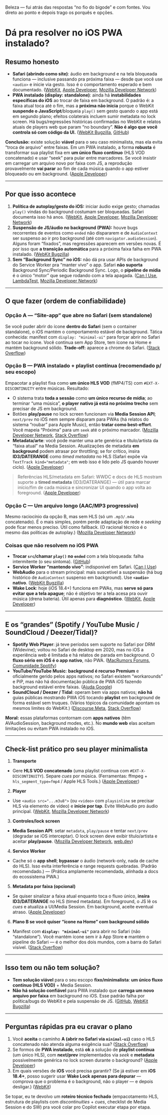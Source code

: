 Beleza — fui atrás das respostas “no fio do bigode” e com fontes. Vou direto ao ponto e depois trago os porquês e opções.

# Dá pra resolver no iOS PWA instalado?

## Resumo honesto

* **Safari (abrindo como site)**: áudio em background e na tela bloqueada funciona — inclusive passando pra próxima faixa — desde que você use `<audio>` e inicie via gesto. Isso é o comportamento esperado e bem documentado. ([WebKit][1], [Apple Developer][2], [Mozilla Developer Network][3])
* **PWA instalado (display: standalone)**: ainda há **instabilidades específicas do iOS** ao trocar de faixa em background. O padrão é: a faixa atual toca até o fim, mas a **próxima não inicia** porque o WebKit **suspende o JavaScript**/bloqueia `play()` sem gesto quando o app está em segundo plano; efeitos colaterais incluem sumir metadata no lock screen. Há bugs/regressões históricas confirmadas no WebKit e relatos atuais de players web que param “no boundary”. **Não é algo que você controla só com código da UI.** ([WebKit Bugzilla][4], [GitHub][5])

**Conclusão:** existe solução **viável** para o seu caso minimalista, mas ela evita “troca de arquivo” entre faixas. Em um PWA instalado, a forma **robusta** é transformar sua playlist fixa em **um único fluxo contínuo** (HLS VOD concatenado) e usar “seek” para pular entre marcadores. Se você insistir em carregar um arquivo novo por faixa com JS, a reprodução provavelmente **vai parar** ao fim de cada música quando o app estiver bloqueado ou em background. ([Apple Developer][6])

---

## Por que isso acontece

1. **Política de autoplay/gesto do iOS:** iniciar áudio exige gesto; chamadas `play()` vindas do background costumam ser bloqueadas. Safari documenta isso há anos. ([WebKit][1], [Apple Developer][2], [Mozilla Developer Network][7])
2. **Suspensão de JS/áudio no background (PWA):** houve bugs recorrentes de eventos como `ended` não dispararem e de `AudioContext` ser suspenso ao ir pro background (até com `navigator.audioSession`). Alguns foram “fixados”, mas regressões aparecem em versões novas. É por isso que **a transição automática** para a próxima faixa falha em PWA instalado. ([WebKit Bugzilla][8])
3. **Sem “Background Sync” no iOS:** não dá pra usar APIs de background do Service Worker pra “manter vivo” o app. Safari **não suporta** Background Sync/Periodic Background Sync. Logo, o **pipeline de mídia** é o único “motor” que segue rodando com a tela apagada. ([Can I Use][9], [LambdaTest][10], [Mozilla Developer Network][11])

---

## O que fazer (ordem de confiabilidade)

### Opção A — “Site-app” que abre no Safari (sem standalone)

Se você puder abrir do ícone **dentro do Safari** (sem o container standalone), o iOS mantém o comportamento estável de background. Tática conhecida: manifest com `display: "minimal-ui"` para forçar abrir no Safari ao tocar no ícone. Você continua sem App Store, tem ícone na Home e mantém background sólido. **Trade-off:** aparece a chrome do Safari. ([Stack Overflow][12])

### Opção B — PWA instalado **+** playlist contínua (recomendado p/ seu escopo)

Empacotar a playlist fixa como **um único HLS VOD** (fMP4/TS) com `#EXT-X-DISCONTINUITY` entre músicas. Resultado:

* O sistema trata **toda a sessão** como **um único recurso de mídia**; ao terminar “uma música”, **o player nativo já está no próximo trecho** sem precisar de JS em background.
* Botões **play/pause** no lock screen funcionam via **Media Session API**; `next/prev` no iOS nem sempre disparam para PWAs (há relatos do sistema “roubar” para Apple Music), então **tratar como best-effort**. Você mapeia “Próxima” para um `seek` até o próximo marcador. ([Mozilla Developer Network][3], [Stack Overflow][13])
* **Metadata/arte**: você pode manter uma arte genérica e título/artista da “faixa atual” na Media Session. Atualizações de metadata **em background** podem atrasar por throttling; se for crítico, insira **ID3/DATERANGE** como *timed metadata* no HLS (Safari expõe via `TextTrack kind="metadata"`; em web isso é lido pelo JS quando houver ciclo). ([Apple Developer][6])

> Referências HLS/metadata em Safari: WWDC e docs de HLS mostram suporte a **timed metadata** (ID3/DATERANGE) — útil para marcar início/fim de cada música e sincronizar UI quando o app volta ao foreground. ([Apple Developer][6])

### Opção C — Um arquivo longo (AAC/MP3 progressivo)

Mesmo raciocínio da opção B, mas sem HLS (só um `.mp3/.m4a` concatenado). É o mais simples, porém perde adaptação de rede e *seeking* pode ficar menos preciso. Útil como fallback. (O racional técnico é o mesmo das políticas de autoplay.) ([Mozilla Developer Network][7])

### Coisas que **não** resolvem no iOS PWA

* **Trocar `src`/chamar `play()` no `ended`** com a tela bloqueada: falha intermitente (o seu sintoma). ([GitHub][5])
* **Service Worker “mantendo vivo”**: indisponível em Safari. ([Can I Use][9])
* **WebAudio** para o stream principal: mais suscetível a suspensão (há bug histórico de `AudioContext` suspenso em background). Use **`<audio>` nativo**. ([WebKit Bugzilla][14])
* **Wake Lock**: hoje (iOS 18.4+) funciona em PWAs, mas **serve só para evitar que a tela apague**; não é objetivo ter a tela acesa pra ouvir música (drena bateria). Útil apenas para **diagnóstico**. ([WebKit][15], [Apple Developer][16])

---

## E os “grandes” (Spotify / YouTube Music / SoundCloud / Deezer/Tidal)?

* **Spotify Web Player**: já teve períodos sem suporte no Safari por DRM (Widevine); voltou no Safari de desktop em 2020, mas no iOS a experiência web é limitada e há relatos de parada em background. O **fluxo sério em iOS é o app nativo**, não PWA. ([MacRumors Forums][17], [Comunidade Spotify][18])
* **YouTube/YouTube Music**: **background é recurso Premium** e oficialmente gerido pelos apps nativos; no Safari existem “workarounds” e PiP, mas não há documentação pública de PWA iOS fazendo background estável entre faixas. ([Ajuda Google][19])
* **SoundCloud / Deezer / Tidal**: operam bem via apps nativos; **não há** guias públicas mostrando PWA iOS tocando **playlist** em background de forma estável sem truques. (Vários tópicos da comunidade apontam os mesmos limites do WebKit.) ([Discourse Meta][20], [Stack Overflow][21])

**Moral:** essas plataformas contornam com **apps nativos** (têm AVAudioSession, background modes, etc.). No **mundo web** elas aceitam limitações ou evitam PWA instalado no iOS.

---

## Check-list prático pro seu player minimalista

1. **Transporte**

* Gere **HLS VOD concatenado** (uma playlist contínua com `#EXT-X-DISCONTINUITY`). Separe *cues* por música. (Ferramentas: ffmpeg + `hls_segment_type=fmp4` / Apple HLS Tools.) ([Apple Developer][22])

2. **Player**

* Use `<audio src="...m3u8">` (ou `<video>` com `playsinline` se precisar HLS via elemento de vídeo) e **inicie por tap**. Evite WebAudio pro áudio principal. ([WebKit][1], [Mozilla Developer Network][7])

3. **Controles/lock screen**

* **Media Session API**: setar `metadata`, `play/pause` e tentar `next/prev` (degradar se iOS interceptar). O lock screen deve exibir título/artista e aceitar **play/pause**. ([Mozilla Developer Network][3], [web.dev][23])

4. **Service Worker**

* Cache só o **app shell**; **bypassar** o áudio (network-only, nada de cache do HLS). Isso evita interferência e range requests quebradas. (Padrão recomendado.) — (Prática amplamente recomendada, alinhada a docs do ecossistema PWA.)

5. **Metadata por faixa (opcional)**

* Se quiser sinalizar a faixa atual enquanto toca o fluxo único, **insira ID3/DATERANGE** no HLS (timed metadata). Em foreground, o JS lê os *cues* e atualiza a UI/Media Session. Em background, aceite eventual atraso. ([Apple Developer][6])

6. **Plano B se você quiser “ícone na Home” com background sólido**

* Manifest com **`display: "minimal-ui"`** para abrir no Safari (não “standalone”). Você mantém ícone sem ir à App Store **e** mantém o pipeline do Safari — é o melhor dos dois mundos, com a barra do Safari visível. ([Stack Overflow][12])

---

## Isso tem ou não tem solução?

* **Tem solução viável** para o seu escopo **fixo/minimalista**: **um único fluxo contínuo (HLS VOD)** + Media Session.
* **Não há solução confiável** para PWA instalado que **carrega um novo arquivo por faixa** em background no iOS. Esse padrão falha por política/bugs do WebKit e pela suspensão de JS. ([GitHub][5], [WebKit Bugzilla][4])

---

## Perguntas rápidas pra eu cravar o plano

1. Você **aceita** o caminho **A (abrir no Safari via `minimal-ui`)** caso o HLS concatenado não atenda alguma exigência sua? ([Stack Overflow][12])
2. Se formos de **PWA instalado**, está **ok** a solução de **playlist contínua** (um único HLS), com **next/prev** implementados via *seek* e **metadata** possivelmente genérica no lock screen durante o background? ([Apple Developer][6])
3. Em quais versões de **iOS** você precisa garantir? (Se já estiver em **iOS 18.4+**, posso sugerir usar **Wake Lock apenas para depurar** — comprova que o problema é o background, não o player — e depois desligar.) ([WebKit][15])

Se topar, eu te devolvo um **roteiro técnico fechado** (empacotamento HLS, estrutura de playlists com *discontinuities* + *cues*, checklist de Media Session e do SW) pra você colar pro Copilot executar etapa por etapa.

[1]: https://webkit.org/blog/6784/new-video-policies-for-ios/?utm_source=chatgpt.com "New <video> Policies for iOS"
[2]: https://developer.apple.com/documentation/webkit/delivering-video-content-for-safari?utm_source=chatgpt.com "Delivering Video Content for Safari"
[3]: https://developer.mozilla.org/en-US/docs/Web/API/MediaSession?utm_source=chatgpt.com "MediaSession - MDN - Mozilla"
[4]: https://bugs.webkit.org/show_bug.cgi?id=198277&utm_source=chatgpt.com "198277 – Audio stops playing when standalone web app is ..."
[5]: https://github.com/advplyr/audiobookshelf/issues/2655?utm_source=chatgpt.com "[Bug]: iOS Background audio stops at the end of each ..."
[6]: https://developer.apple.com/videos/play/wwdc2020/10663/?utm_source=chatgpt.com "What's new for web developers - WWDC20 - Videos"
[7]: https://developer.mozilla.org/en-US/docs/Web/Media/Guides/Autoplay?utm_source=chatgpt.com "Autoplay guide for media and Web Audio APIs - MDN"
[8]: https://bugs.webkit.org/show_bug.cgi?id=173332 "173332 – HTML5 audio .ended event not fired when app in background or phone screen is off"
[9]: https://caniuse.com/background-sync?utm_source=chatgpt.com "Background Sync API | Can I use... Support tables ..."
[10]: https://www.lambdatest.com/web-technologies/background-sync-safari?utm_source=chatgpt.com "Background Sync API Browser Compatibility On Safari"
[11]: https://developer.mozilla.org/en-US/docs/Web/API/PeriodicSyncManager?utm_source=chatgpt.com "PeriodicSyncManager - MDN"
[12]: https://stackoverflow.com/questions/60003027/ios-pwa-background-audio-support?utm_source=chatgpt.com "iOS PWA Background Audio Support"
[13]: https://stackoverflow.com/questions/73993512/web-audio-player-ios-next-song-previous-song-buttons-are-not-in-control-cent?utm_source=chatgpt.com "iOS next song & previous song buttons are not in control ..."
[14]: https://bugs.webkit.org/show_bug.cgi?id=261554 "261554 – [iOS] AudioContext is getting suspended when page goes in the background even if navigator.audioSession.type is set to playback"
[15]: https://webkit.org/blog/16574/webkit-features-in-safari-18-4/?utm_source=chatgpt.com "WebKit Features in Safari 18.4"
[16]: https://developer.apple.com/documentation/safari-release-notes/safari-18_4-release-notes?utm_source=chatgpt.com "Safari 18.4 Release Notes | Apple Developer Documentation"
[17]: https://forums.macrumors.com/threads/spotifys-web-player-support-for-safari-browser-has-been-restored.2236126/?utm_source=chatgpt.com "Spotify's Web Player Support for Safari Browser Has Been ..."
[18]: https://community.spotify.com/t5/Other-Podcasts-Partners-etc/Safari-No-Longer-Supported/td-p/1975103/page/2?utm_source=chatgpt.com "Safari No Longer Supported??!! - Page 2"
[19]: https://support.google.com/youtube/answer/7437614?co=GENIE.Platform%3DiOS&hl=en&utm_source=chatgpt.com "Background play isn't working - iPhone & iPad - YouTube ..."
[20]: https://meta.discourse.org/t/media-playback-with-pwa-keep-playing-when-phone-locked/182219?utm_source=chatgpt.com "Media Playback with PWA: keep playing when phone ..."
[21]: https://stackoverflow.com/questions/55872513/deezer-playback-stops-when-i-activate-the-lock-screen?utm_source=chatgpt.com "Deezer playback stops when I activate the lock screen"
[22]: https://developer.apple.com/documentation/http-live-streaming/using-apple-s-http-live-streaming-hls-tools?utm_source=chatgpt.com "Using Apple's HTTP Live Streaming (HLS) Tools"
[23]: https://web.dev/articles/media-session?utm_source=chatgpt.com "Customize media notifications and playback controls with ..."
